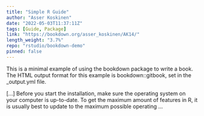 ```yaml
---
title: "Simple R Guide"
author: "Asser Koskinen"
date: "2022-05-03T11:37:11Z"
tags: [Guide, Package]
link: "https://bookdown.org/asser_koskinen/AK14/"
length_weight: "3.7%"
repo: "rstudio/bookdown-demo"
pinned: false
---
```


<p>This is a minimal example of using the bookdown package to write a book.
The HTML output format for this example is bookdown::gitbook,
set in the _output.yml file.</p> [...] Before you start the installation, make sure the operating system on your computer is up-to-date. To get the maximum amount of features in R, it is usually best to update to the maximum possible operating ...
